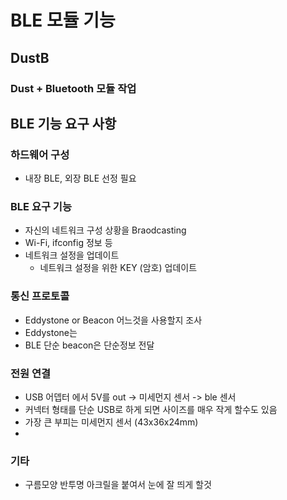 # BLE 모듈 기능  
## DustB 
### Dust + Bluetooth 모듈 작업 

## BLE 기능 요구 사항
### 하드웨어 구성
- 내장 BLE, 외장 BLE 선정 필요

### BLE 요구 기능
- 자신의 네트워크 구성 상황을 Braodcasting
- Wi-Fi, ifconfig 정보 등
- 네트워크 설정을 업데이트 
  - 네트워크 설정을 위한 KEY (암호) 업데이트
  
### 통신 프로토콜 
- Eddystone or Beacon 어느것을 사용할지 조사
- Eddystone는 
- BLE 단순 beacon은 단순정보 전달

### 전원 연결
- USB 어뎁터 에서 5V를 out -> 미세먼지 센서 -> ble 센서
- 커넥터 형태를 단순 USB로 하게 되면 사이즈를 매우 작게 할수도 있음
- 가장 큰 부피는 미세먼지 센서 (43x36x24mm)
- 

### 기타
- 구름모양 반투명 아크릴을 붙여서 눈에 잘 띄게 할것
